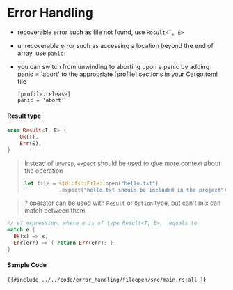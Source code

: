 # Error Handling

- recoverable error such as file not found, use `Result<T, E>`
- unrecoverable error such as accessing a location beyond the end of array, use `panic!`

- you can switch from unwinding to aborting upon a panic by adding panic = 'abort' to the appropriate [profile] sections in your Cargo.toml file
    ```
    [profile.release]
    panic = 'abort'
    ```

#### [Result type](https://doc.rust-lang.org/std/result/enum.Result.html)
```rust
enum Result<T, E> {
    Ok(T),
    Err(E),
}
```

> Instead of `unwrap`, `expect` should be used to give more context about the operation<br/>
>```rust 
>let file = std::fs::File::open("hello.txt")
>            .expect("hello.txt should be included in the project")
>```

> ? operator can be used with `Result` or `Option` type, but can't mix can match between them
```rust
// e? expression, where e is of type Result<T, E>,  equals to
match e {
  Ok(x) => x,
  Err(err) => { return Err(err); }
}
```

#### Sample Code
```rust, noedit
{{#include ../../code/error_handling/fileopen/src/main.rs:all }}
```
